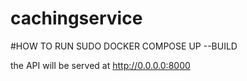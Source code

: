# cachingservice
#HOW TO RUN
SUDO DOCKER COMPOSE UP --BUILD

the API will be served at http://0.0.0.0:8000
